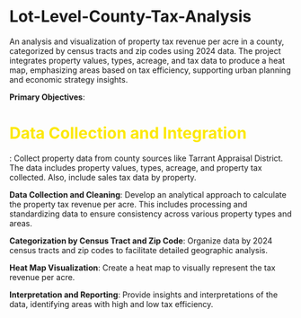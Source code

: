 # Lot-Level-County-Tax-Analysis

An analysis and visualization of property tax revenue per acre in a county, categorized by census tracts and zip codes using 2024 data. The project integrates property values, types, acreage, and tax data to produce a heat map, emphasizing areas based on tax efficiency, supporting urban planning and economic strategy insights.

<b>Primary Objectives</b>:

<h1 style="color:rgb(252, 232, 3);"><b>Data Collection and Integration</b></h1>: Collect property data from county sources like Tarrant Appraisal District. The data includes property values, types, acreage, and property tax collected. Also, include sales tax data by property.

<b>Data Collection and Cleaning</b>: Develop an analytical approach to calculate the property tax revenue per acre. This includes processing and standardizing data to ensure consistency across various property types and areas.

<b>Categorization by Census Tract and Zip Code</b>: Organize data by 2024 census tracts and zip codes to facilitate detailed geographic analysis.

<b>Heat Map Visualization</b>: Create a heat map to visually represent the tax revenue per acre. 

<b>Interpretation and Reporting</b>: Provide insights and interpretations of the data, identifying areas with high and low tax efficiency.
